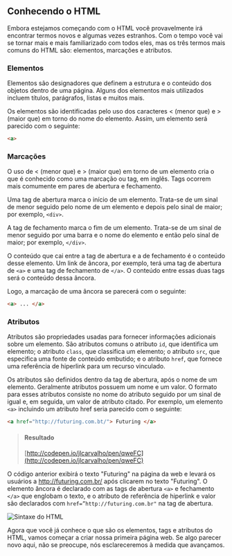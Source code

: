 ## Conhecendo o HTML

Embora estejamos começando com o HTML você provavelmente irá encontrar termos novos e algumas vezes estranhos. Com o tempo você vai se tornar mais e mais familiarizado com todos eles, mas os três termos mais comuns do HTML são: elementos, marcações e atributos.

### Elementos

Elementos são designadores que definem a estrutura e o conteúdo dos objetos dentro de uma página. Alguns dos elementos mais utilizados incluem títulos, parágrafos, listas e muitos mais.

Os elementos são identificadas pelo uso dos caracteres < (menor que) e > (maior que) em torno do nome do elemento. Assim, um elemento será parecido com o seguinte:

```html
<a>
```

### Marcações

O uso de < (menor que) e > (maior que) em torno de um elemento cria o que é conhecido como uma marcação ou tag, em inglês. Tags ocorrem mais comumente em pares de abertura e fechamento.

Uma tag de abertura marca o início de um elemento. Trata-se de um sinal de menor seguido pelo nome de um elemento e depois pelo sinal de maior; por exemplo, `<div>`.

A tag de fechamento marca o fim de um elemento. Trata-se de um sinal de menor seguido por uma barra e o nome do elemento e então pelo sinal de maior; por exemplo, `</div>`.

O conteúdo que cai entre a tag de abertura e a de fechamento é o conteúdo desse elemento. Um link de âncora, por exemplo, terá uma tag de abertura de `<a>` e uma tag de fechamento de `</a>`. O conteúdo entre essas duas tags será o conteúdo dessa âncora.

Logo, a marcação de uma âncora se parecerá com o seguinte:

```html
<a> ... </a>
```

### Atributos

Atributos são propriedades usadas para fornecer informações adicionais sobre um elemento. São atributos comuns o atributo `id`, que identifica um elemento; o atributo `class`, que classifica um elemento; o atributo `src`, que especifica uma fonte de conteúdo embutido; e o atributo `href`, que fornece uma referência de hiperlink para um recurso vinculado.

Os atributos são definidos dentro da tag de abertura, após o nome de um elemento. Geralmente atributos possuem um nome e um valor. O formato para esses atributos consiste no nome do atributo seguido por um sinal de igual e, em seguida, um valor de atributo citado. Por exemplo, um elemento `<a>` incluindo um atributo href seria parecido com o seguinte:

```html
<a href="http://futuring.com.bt/"> Futuring </a>
```

> #### Resultado
> [http://codepen.io/jlcarvalho/pen/qweFC](http://codepen.io/jlcarvalho/pen/qweFC)

O código anterior exibirá o texto "Futuring" na página da web e levará os usuários a http://futuring.com.br/ após clicarem no texto "Futuring". O elemento âncora é declarado com as tags de abertura `<a>` e fechamento `</a>` que englobam o texto, e o atributo de referência de hiperlink e valor são declarados com `href=”http://futuring.com.br"` na tag de abertura.

![Sintaxe do HTML](http://learn.shayhowe.com/assets/images/courses/html-css/building-your-first-web-page/html-syntax-outline.png)

Agora que você já conhece o que são os elementos, tags e atributos do HTML, vamos começar a criar nossa primeira página web. Se algo parecer novo aqui, não se preocupe, nós esclareceremos à medida que avançamos.
